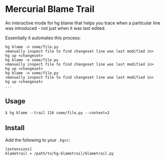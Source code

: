 Mercurial Blame Trail
=====================

An interactive mode for hg blame that helps you trace when a particular line was introduced - not just when it was last edited.

Essentially it automates this process:

    hg blame -n some/file.py
    <manually inspect file to find changeset line was last modified in>
    hg up <changeset>
    hg blame -n some/file.py
    <manually inspect file to find changeset line was last modified in>
    hg up <changeset>
    hg blame -n some/file.py
    <manually inspect file to find changeset line was last modified in>
    hg up <changeset>
    ...

Usage
-----

    $ hg blame --trail 116 some/file.py --context=2

Install
-------

Add the following to your `.hgrc`:

    [extensions]
    blametrail = /path/to/hg-blametrail/blametrail.py
